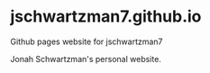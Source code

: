 # jschwartzman7.github.io
Github pages website for jschwartzman7

Jonah Schwartzman's personal website.
